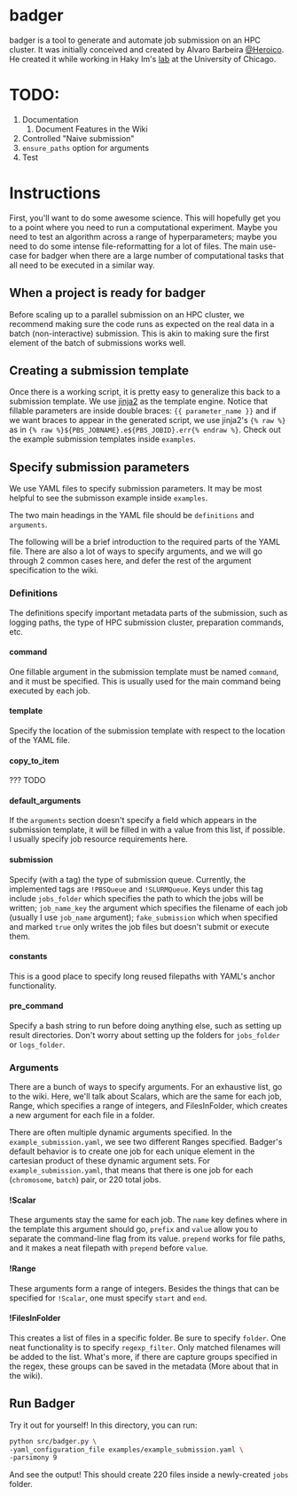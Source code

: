 # badger

badger is a tool to generate and automate job submission on an HPC cluster. It was initially conceived and created by Alvaro Barbeira [@Heroico](https://github.com/Heroico). He created it while working in Haky Im's [lab](http://hakyimlab.org/) at the University of Chicago.

# TODO:

1. Documentation
    1. Document Features in the Wiki
1. Controlled "Naive submission"
1. `ensure_paths` option for arguments
1. Test

# Instructions

First, you'll want to do some awesome science. 
This will hopefully get you to a point where you need to run a computational experiment. 
Maybe you need to test an algorithm across a range of hyperparameters; maybe you need to do some intense file-reformatting for a lot of files. 
The main use-case for badger when there are a large number of computational tasks that all need to be executed in a similar way. 

## When a project is ready for badger

Before scaling up to a parallel submission on an HPC cluster, we recommend making sure the code runs as expected on the real data in a batch (non-interactive) submission. This is akin to making sure the first element of the batch of submissions works well. 

## Creating a submission template

Once there is a working script, it is pretty easy to generalize this back to a submission template. 
We use [jinja2](https://jinja.palletsprojects.com/en/2.11.x/) as the template engine. Notice that fillable parameters are inside double braces: `{{ parameter_name }}` and if we want braces to appear in the generated script, we use jinja2's `{% raw %}` as in `{% raw %}${PBS_JOBNAME}.e${PBS_JOBID}.err{% endraw %}`. 
Check out the example submission templates inside `examples`. 

## Specify submission parameters

We use YAML files to specify submission parameters. 
It may be most helpful to see the submisson example inside `examples`. 

The two main headings in the YAML file should be `definitions` and `arguments`.

The following will be a brief introduction to the required parts of the YAML file. There are also a lot of ways to specify arguments, and we will go through 2 common cases here, and defer the rest of the argument specification to the wiki. 

### Definitions

The definitions specify important metadata parts of the submission, such as logging paths, the type of HPC submission cluster, preparation commands, etc. 

#### command

One fillable argument in the submission template must be named `command`, and it must be specified. This is usually used for the main command being executed by each job. 

#### template

Specify the location of the submission template with respect to the location of the YAML file. 

#### copy_to_item 

??? TODO

#### default_arguments

If the `arguments` section doesn't specify a field which appears in the submission template, it will be filled in with a value from this list, if possible. I usually specify job resource requirements here. 

#### submission

Specify (with a tag) the type of submission queue. Currently, the implemented tags are `!PBSQueue` and `!SLURMQueue`.
Keys under this tag include `jobs_folder` which specifies the path to which the jobs will be written; `job_name_key` the argument which specifies the filename of each job (usually I use `job_name` argument); `fake_submission` which when specified and marked `true` only writes the job files but doesn't submit or execute them. 

#### constants

This is a good place to specify long reused filepaths with YAML's anchor functionality. 

#### pre_command

Specify a bash string to run before doing anything else, such as setting up result directories. Don't worry about setting up the folders for `jobs_folder` or `logs_folder`. 

### Arguments

There are a bunch of ways to specify arguments. For an exhaustive list, go to the wiki. Here, we'll talk about Scalars, which are the same for each job, Range, which specifies a range of integers, and FilesInFolder, which creates a new argument for each file in a folder. 

There are often multiple dynamic arguments specified. In the `example_submission.yaml`, we see two different Ranges specified. Badger's default behavior is to create one job for each unique element in the cartesian product of these dynamic argument sets. For `example_submission.yaml`, that means that there is one job for each (`chromosome`, `batch`) pair, or 220 total jobs.

#### !Scalar

These arguments stay the same for each job. The `name` key defines where in the template this argument should go, `prefix` and `value` allow you to separate the command-line flag from its value. `prepend` works for file paths, and it makes a neat filepath with `prepend` before `value`. 

#### !Range

These arguments form a range of integers. Besides the things that can be specified for `!Scalar`, one must specify `start` and `end`. 

#### !FilesInFolder

This creates a list of files in a specific folder. Be sure to specify `folder`. One neat functionality is to specify `regexp_filter`. Only matched filenames will be added to the list. What's more, if there are capture groups specified in the regex, these groups can be saved in the metadata (More about that in the wiki). 

## Run Badger

Try it out for yourself! In this directory, you can run:

```bash
python src/badger.py \
-yaml_configuration_file examples/example_submission.yaml \
-parsimony 9
```
And see the output! This should create 220 files inside a newly-created `jobs` folder. 